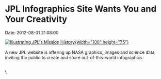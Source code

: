 JPL Infographics Site Wants You and Your Creativity
===================================================

Date: 2012-08-01 21:08:00

[![Illustrating JPL\'s Mission
History](http://www.jpl.nasa.gov/images/infographic/20120801/info20120801-th.jpg){width="100"
height="75"}](http://www.jpl.nasa.gov/news/news.cfm?release=2012-222&rn=news.xml&rst=3451)\
\
A new JPL website is offering up NASA graphics, images and science data,
inviting the public to create and share out-of-this-world infographics.

\
\
